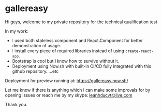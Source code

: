 # gallereasy

Hi guys, welcome to my private repository for the technical qualification test

In my work:
- I used both stateless component and React.Component for better demonstration of usage.
- I install every piece of required libraries instead of using `create-react-app`.
- Bootstrap is cool but I know how to survive without it.
- Deployment using Now.sh with built-in CI/CD fully integrated with this github repository.
...etc

Deployment for preview running at: https://gallereasy.now.sh/

Let me know if there is anything which I can make some improvals for by opening issues or reach me by my skype: leanhducvt@live.com

Thank you.
